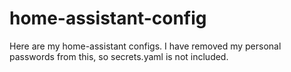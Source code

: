 # home-assistant-config

Here are my home-assistant configs. I have removed my personal passwords from this, so secrets.yaml is not included.
